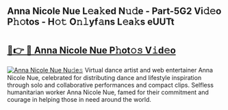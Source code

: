 ## Anna Nicole Nue L𝚎a𝚔ed N𝚞𝚍e - Part-5G2 Vi𝚍𝚎o P𝚑𝚘tos - H𝚘𝚝 O𝚗𝚕yf𝚊ns L𝚎a𝚔s eUUTt

# <h2><a href="http://kf99g6d.oniu.top/?m=Anna+Nicole+Nue">🔗👉 🔴 Anna Nicole Nue P𝚑ot𝚘𝚜 V𝚒d𝚎o</a></h2>

[![Anna Nicole Nue Nu𝚍e𝚜](https://i.imgur.com/0qMVB7G.gif)](http://kf99g6d.oniu.top/?m=Anna+Nicole+Nue)
Virtual dance artist and web entertainer Anna Nicole Nue, celebrated for distributing dance and lifestyle inspiration through solo and collaborative performances and compact clips. Selfless humanitarian worker Anna Nicole Nue, famed for their commitment and courage in helping those in need around the world.  
